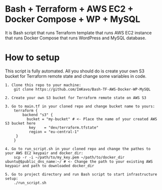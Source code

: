 # Bash + Terraform + AWS EC2 + Docker Compose + WP + MySQL

It is Bash script that runs Terraform template that runs AWS EC2 instance that runs Docker Compose that runs WordPress and MySQL database.

# How to setup
This script is fully automated. All you should do is create your own S3 bucket for Terraform remote state and change some variables in code.

    1. Clone this repo to your machine:
        git clone https://github.com/ImKavo/Bash-TF-AWS-Docker-WP-MySQL

    2. Create your own S3 bucket for Terraform remote state on AWS S3

    3. Go to main.tf in your cloned repo and change bucket name to yours:
        terraform {
            backend "s3" {
              bucket = "my-bucket" # <- Place the name of your created AWS S3 bucket here
               key    = "dev/terraform.tfstate"
               region = "eu-central-1"
         }
        }

    4. Go to run_script.sh in your cloned repo and change the pathes to your AWS EC2 keypair and docker_dir:
        scp -r -i ~/path/to/my_key.pem ~/path/to/docker_dir ubuntu@$public_dns_name:~/ # <- Change the path to your existing AWS keypair and path to downloaded docker_dir

    5. Go to project directory and run Bash script to start infrastructure setup:
        ./run_script.sh 

